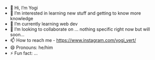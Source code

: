 - 👋 Hi, I’m Yogi
- 👀 I’m interested in learning new stuff and getting to know more knowledge
- 🌱 I’m currently learning web dev
- 💞️ I’m looking to collaborate on ... nothing specific right now but will soon...
- 📫 How to reach me - https://www.instagram.com/yogi_vert/
- 😄 Pronouns: he/him
- ⚡ Fun fact: ...

<!---
yogi2094/yogi2094 is a ✨ special ✨ repository because its `README.md` (this file) appears on your GitHub profile.
You can click the Preview link to take a look at your changes.
--->
